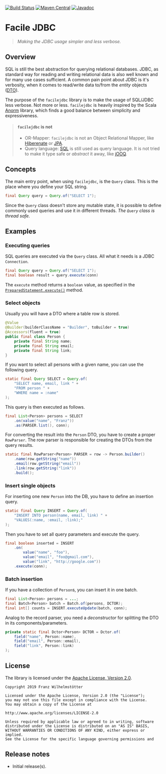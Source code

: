 [![Build Status](https://travis-ci.org/jenetics/facilejdbc.svg?branch=master)](https://travis-ci.org/jenetics/facilejdbc)
[![Maven Central](https://maven-badges.herokuapp.com/maven-central/io.jenetics/facilejdbc/badge.svg)](http://search.maven.org/#search%7Cga%7C1%7Ca%3A%22jpx%22)
[![Javadoc](https://www.javadoc.io/badge/io.jenetics/facilejdbc.svg)](http://www.javadoc.io/doc/io.jenetics/facilejdbc)

# Facile JDBC

> _Making the JDBC usage simpler and less verbose._

## Overview

SQL is still the best abstraction for querying relational databases. JDBC, as standard way for reading and writing relational data is also well known and for many use cases sufficient. A common pain point about JDBC is it's verbosity, when it comes to read/write data to/from the _entity_ objects ([DTO](https://en.wikipedia.org/wiki/Data_transfer_object)). 
 
 The purpose of the `facilejdbc` library is to make the usage of SQL/JDBC less verbose. Not more or less. `facilejdbc` is heavily inspired by the Scala [Anorm](https://playframework.github.io/anorm/) library, which finds a good balance between simplicity and expressiveness.

> #### `facilejdbc` is not
>
> * OR-Mapper: `facilejdbc` is not an Object Relational Mapper, like [Hiberenate](https://hibernate.org/) or [JPA](https://docs.oracle.com/javaee/7/tutorial/partpersist.htm).
> * Query language: [SQL]() is still used as query language. It is not tried to make it type safe or _abstract_ it away, like [jOOQ](https://www.jooq.org/).


## Concepts

The main entry point, when using `facilejdbc`, is the `Query` class. This is the place where you define your SQL string.

```java
final Query query = Query.of("SELECT 1");
```

Since the `Query` class doesn't store any mutable state, it is possible to define commonly used queries and use it in different threads. _The `Query` class is thread safe._ 


## Examples

### Executing queries

SQL queries are executed via the `Query` class. All what it needs is a JDBC `Connection`.

```java
final Query query = Query.of("SELECT 1");
final boolean result = query.execute(conn)
```

The `execute` method returns a `boolean` value, as specified in the [`PreparedStatement.execute()`](https://docs.oracle.com/en/java/javase/11/docs/api/java.sql/java/sql/PreparedStatement.html#execute()) method.

### Select objects

Usually you will have a DTO where a table row is stored.

```java
@Value
@Builder(builderClassName = "Builder", toBuilder = true)
@Accessors(fluent = true)
public final class Person { 
    private final String name;
    private final String email;
    private final String link;
}
```

If you want to select all persons with a given name, you can use the following query.

```java
static final Query SELECT = Query.of(
    "SELECT name, email, link " +
    "FROM person " +
    "WHERE name = :name"
);
```

This query is then executed as follows.

```java
final List<Person> persons = SELECT
    .on(value("name", "Franz"))
    .as(PARSER.list(), conn);
```

For converting the result into the `Person` DTO, you have to create a proper `RowParser`. The row parser is responsible for creating the DTOs from the query results.

```java
static final RowParser<Person> PARSER = row -> Person.builder()
    .name(row.getString("name"))
    .email(row.getString("email"))
    .link(row.getString("link"))
    .build();
```

### Insert single objects

For inserting one new `Person` into the DB, you have to define an insertion query. 

```java
static final Query INSERT = Query.of(
    "INSERT INTO person(name, email, link) " +
    "VALUES(:name, :email, :link);"
);
```

Then you have to set all query parameters and execute the query.

```java
final boolean inserted = INSERT
    .on(
        value("name", "foo"),
        value("email", "foo@gmail.com"),
        value("link", "http://google.com"))
    .execute(conn);
```

### Batch insertion

If you have a collection of `Person`s, you can insert it in one batch.

```java
final List<Person> persons = ...;
final Batch<Person> batch = Batch.of(persons, DCTOR);
final int[] counts = INSERT.executeUpdate(batch, conn);
```

Analog to the record parser, you need a _deconstructor_ for splitting the DTO in its components/parameters.

```java
private static final Dctor<Person> DCTOR = Dctor.of(
    field("name", Person::name),
    field("email", Person::email),
    field("link", Person::link)
);
```

## License

The library is licensed under the [Apache License, Version 2.0](http://www.apache.org/licenses/LICENSE-2.0.html).

    Copyright 2019 Franz Wilhelmstötter

    Licensed under the Apache License, Version 2.0 (the "License");
    you may not use this file except in compliance with the License.
    You may obtain a copy of the License at

    http://www.apache.org/licenses/LICENSE-2.0

    Unless required by applicable law or agreed to in writing, software
    distributed under the License is distributed on an "AS IS" BASIS,
    WITHOUT WARRANTIES OR CONDITIONS OF ANY KIND, either express or implied.
    See the License for the specific language governing permissions and


## Release notes

* Initial release(s).
